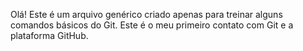 Olá! Este é um arquivo genérico criado apenas para treinar alguns comandos básicos do Git.
Este é o meu primeiro contato com Git e a plataforma GitHub.